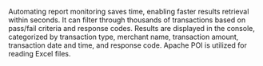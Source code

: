 Automating report monitoring saves time, enabling faster results retrieval within seconds. 
It can filter through thousands of transactions based on pass/fail criteria and response codes.
Results are displayed in the console, categorized by transaction type, merchant name, transaction amount, transaction date and time, and response code.
Apache POI is utilized for reading Excel files.
